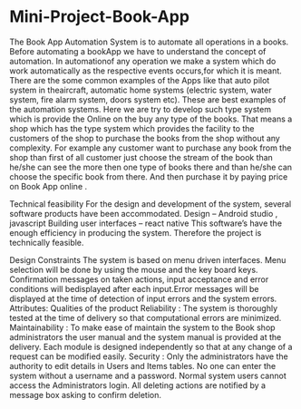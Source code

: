 # Mini-Project-Book-App
The Book App Automation System is to automate all operations in a books. Before automating a
bookApp we have to understand the concept of automation. In automationof any operation we make a
system which do work automatically as the respective events occurs,for which it is meant.
There are the some common examples of the Apps like that auto pilot system in theaircraft, automatic
home systems (electric system, water system, fire alarm system, doors system etc). These are best
examples of the automation systems.
Here we are try to develop such type system which is provide the Online on the buy any type of the
books. That means a shop which has the type system which provides the facility to the customers of the
shop to purchase the books from the shop without any complexity.
For example any customer want to purchase any book from the shop than first of all customer just
choose the stream of the book than he/she can see the more then one type of books there and than
he/she can choose the specific book from there. And then purchase it by paying price on Book App
online .

Technical feasibility
For the design and development of the system, several software products have been
accommodated.
Design – Android studio , javascript
Building user interfaces – react native
This software’s have the enough efficiency in producing the system. Therefore the project is
technically feasible.

Design Constraints
The system is based on menu driven interfaces. Menu selection will be done by using the mouse and the
key board keys. Confirmation messages on taken actions, input acceptance and error conditions will
bedisplayed after each input.Error messages will be displayed at the time of detection of input errors
and the system errors.
Attributes:
Qualities of the product
Reliability :
The system is thoroughly tested at the time of delivery so that computational errors
are minimized.
Maintainability :
To make ease of maintain the system to the Book shop administrators the user
manual and the system manual is provided at the delivery. Each module is designed
independently so that at any change of a request can be modified easily.
Security :
Only the administrators have the authority to edit details in Users and Items tables. No
one can enter the system without a username and a password. Normal system users cannot access
the Administrators login. All deleting actions are notified by a message box asking to confirm
deletion.
